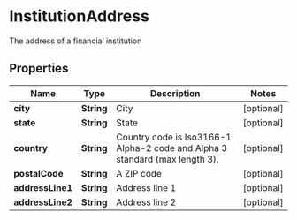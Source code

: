 

# InstitutionAddress

The address of a financial institution

## Properties

| Name | Type | Description | Notes |
|------------ | ------------- | ------------- | -------------|
|**city** | **String** | City |  [optional] |
|**state** | **String** | State |  [optional] |
|**country** | **String** | Country code is Iso3166-1 Alpha-2 code and Alpha 3 standard (max length 3). |  [optional] |
|**postalCode** | **String** | A ZIP code |  [optional] |
|**addressLine1** | **String** | Address line 1 |  [optional] |
|**addressLine2** | **String** | Address line 2 |  [optional] |



